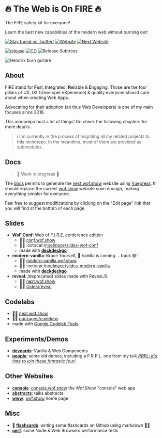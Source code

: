 # :fire: The Web is On FIRE :fire:

The FIRE safety kit for everyone!

Learn the best new capabilities of the modern web without burning out!

[![Stay tuned on Twitter!](https://img.shields.io/twitter/follow/noel_mace?style=social&label=stay%20tuned%21)](https://twitter.com/intent/follow?screen_name=noel_mace)
[![Website](https://img.shields.io/website?up_message=wof.show&url=https%3A%2F%2Fwof.show)](https://wof.show)
[![Next Website](https://img.shields.io/website?up_message=next.wof.show&url=https%3A%2F%2Fnext.wof.show&label=next%20website)](https://next.wof.show)

[![release](https://img.shields.io/github/v/tag/noelmace/web-on-fire?sort=semver&include_prereleases&label=release)](https://github.com/noelmace/web-on-fire/blob/master/CHANGELOG.md)
[![CD](https://github.com/noelmace/web-on-fire/workflows/Deploy/badge.svg)](https://github.com/noelmace/web-on-fire/actions?query=workflow%3ADeploy)
![Release Subtrees](https://github.com/noelmace/web-on-fire/workflows/Release%20Subtrees/badge.svg)

![Hendrix burn guitare](https://media.giphy.com/media/SpZEbPjQTTKZa/giphy.gif)

## About

FIRE stand for **F**ast, **I**ntegrated, **R**eliable & **E**ngaging.
Those are the four pillars of UX, DX (Developer eXperience) & quality everyone should care about when creating Web Apps.

Advocating for their adoption (an thus Web Developers) is one of my main focuses since 2018.

This monorepo host a lot of things! Go check the following chapters for more details.

> :information_source: I'm currently in the process of migrating all my related projects to this monorepo.
> In the meantime, most of them are provided as submodules.

## Docs

> :construction: Work in progress :construction:

The [docs](./docs) permits to generate the [next.wof.show](https://next.wof.show) website using [Vuepress](https://vuepress.vuejs.org/). It should replace the current [wof.show](https://wof.show) website soon enough, making everything simpler for everyone.

Feel free to suggest modifications by clicking on the "Edit page" link that you will find at the bottom of each page.

## Slides

- **WoF Conf**: Web of F.I.R.E. conference edition
  - :man_teacher: [conf.wof.show](conf.wof.show)
  - :man_technologist: :octocat:/[noelmace/slides-wof-conf](https://github.com/noelmace/slides-wof-conf)
  - made with [**deckdeckgo**](http://deckdeckgo.com/)
- **modern-vanilla**: Brace Yourself, :icecream: Vanilla is coming ... back :sunglasses:!
  - :man_teacher: [modern-vanilla.wof.show](https://modern-vanilla.wof.show)
  - :man_technologist: :octocat:/[noelmace/slides-modern-vanilla](https://github.com/noelmace/slides-modern-vanilla)
  - made with [**deckdeckgo**](http://deckdeckgo.com/)
- **reveal**: (deprecated) slides made with RevealJS
  - :man_teacher: [next.wof.show](http://next.wof.show/slides/reveal/)
  - :man_technologist: [slides/reveal](./slides/reveal)

## Codelabs

- :man_teacher: [next.wof.show](http://next.wof.show/codelabs/)
- :man_technologist: [packages/codelabs](./packages/codelabs)
- made with [Google Codelab Tools](https://github.com/googlecodelabs/tools)

## Experiments/Demos

- [**devcards**](https://github.com/noelmace/devcards): Vanilla & Web Components
- [**people**](https://github.com/noelmace/prpl-demo): some old demos, including a P.R.P.L. one from my talk [_PRPL: it's time to join these fantastic four!_](https://reveal.wof.show/BoW-PRPL-2019.html#/)

## Other Websites

- [**console**](https://github.com/noelmace/wofshow-console): [console.wof.show](https://console.wof.show) the Wof.Show "console" web app
- [**abstracts**](https://github.com/noelmace/abstracts): talks abstracts
- [**www**](https://github.com/noelmace/wwwof): [wof.show](https://wof.show) home page

## Misc

- :construction: [**flashcards**](./misc/flashcards): writing some flashcards on Github using markdown :man_shrugging:
- [**perf**](./misc/perf): some Node & Web Browsers performance tests
